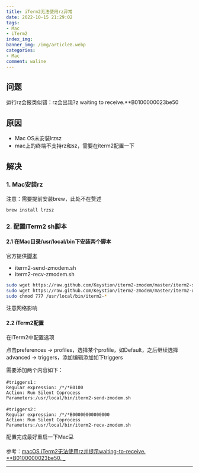 ```yaml
---
title: iTerm2无法使用rz异常 
date: 2022-10-15 21:29:02
tags: 
- Mac
- iTerm2
index_img: 
banner_img: /img/article8.webp
categories:
- Mac
comment: waline
---
```


## 问题

运行rz会报类似错：rz会出现?z waiting to receive.**B0100000023be50

## 原因

- Mac OS未安装lrzsz
- mac上的终端不支持rz和sz，需要在iterm2配置一下

## 解决

### 1. Mac安装rz

注意：需要提前安装brew，此处不在赘述

```sh
brew install lrzsz
```

### 2. 配置iTerm2 sh脚本

#### 2.1 在Mac目录/usr/local/bin下安装两个脚本

官方提供[脚本](https://github.com/Keystion/iterm2-zmodem)

- iterm2-send-zmodem.sh
- iterm2-recv-zmodem.sh

```sh
sudo wget https://raw.github.com/Keystion/iterm2-zmodem/master/iterm2-send-zmodem.sh
sudo wget https://raw.github.com/Keystion/iterm2-zmodem/master/iterm2-recv-zmodem.sh
sudo chmod 777 /usr/local/bin/iterm2-*	
```

注意网络影响

#### 2.2 iTerm2配置

在iTerm2中配置选项

点击preferences → profiles，选择某个profile，如Default，之后继续选择advanced → triggers，添加编辑添加如下triggers

需要添加两个内容如下：

```shell
#triggers1：
Regular expression: /*/*B0100
Action: Run Silent Coprocess
Parameters:/usr/local/bin/iterm2-send-zmodem.sh
 
#triggers2：
Regular expression: /*/*B00000000000000
Action: Run Silent Coprocess
Parameters:/usr/local/bin/iterm2-recv-zmodem.sh
```

配置完成最好重启一下Mac💻



参考：[macOS iTerm2无法使用rz并提示waiting-to-receive. **B0100000023be50. _](https://webclown.net/2020/06/19/macOS-iTerm2%E6%97%A0%E6%B3%95%E4%BD%BF%E7%94%A8rz%E5%B9%B6%E6%8F%90%E7%A4%BAwaiting-to-receive%E3%80%90%E8%BD%AC%E3%80%91/)

<div>
<hr>
<script src="https://unpkg.com/@waline/client@v2/dist/waline.js"></script> 
<link
  rel="stylesheet"
  href="https://unpkg.com/@waline/client@v2/dist/waline.css"
/>
<div id="waline"></div>
  <script>
    Waline({
      el: '#waline',
      serverURL: 'https://vercel-project-4d7haxk1c-i-xiaoxin.vercel.app',
    });
  </script>
